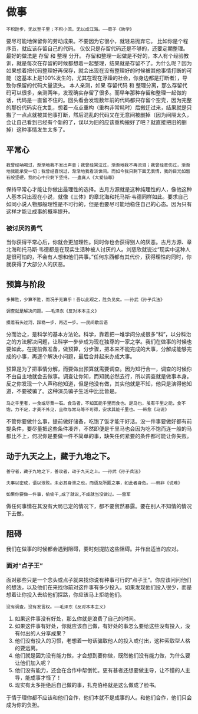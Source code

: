 # 做事

```
不积跬步，无以至千里；不积小流，无以成江海。——荀子《劝学》
```

要尽可能地保留你的劳动成果。不要因为它很小，就轻易抛弃它。
比如你是个程序员，就应该存留自己的代码。
仅仅只是存留代码还是不够的，还要定期整理。
最好的做法是 存留 和 整理 分开。
存留和整理一起做是不好的，本人有个经验教训，就是每次在存留的时候都想着一起整理，结果就是存留不了。为什么呢？因为如果想着把代码整理好再保存，就会出现在没有整理好的时候被其他事情打断的可能（这基本上是100%发生的，尤其在现在浮躁的社会，你身边都是打断者），导致你保留的代码大量流失。
本人亲测，如果 存留代码 和 整理分离，那么存留代码可以很多，亲测两年，发现确实存留了很多。而早年那种存留和整理一起做的话，代码是一直留不住的。回头看会发现数年前的代码都只存留个空壳，因为完整的那份代码实在太乱，想着一点点重构（重构非常耗时）后搬迁过来，结果就是只搬了一点点就被其他事打断，然后混乱的代码又在无意间被删掉（因为间隔太久，会让自己看到已经有个新的了，误以为旧的应该重构搬好了吧？就直接把旧的删掉）这种事情发生太多了。

## 平常心

```
我曾经呐喊过，渐渐地我不发出声音；我曾经哭泣过，渐渐地我不再流泪；我曾经悲伤过，渐渐地我能承受一切；我曾经喜悦过，渐渐地我看淡世间。而如今我只剩下面无表情，我的目光如磐石般坚硬，我的心中只剩下坚持。——蛊真人《大爱仙尊》
```

保持平常心才能让你做出最理性的选择。古月方源就是这种纯理性的人，像他这种人基本只出现在小说，就像《三体》的章北海和托马斯·韦德同样如此。要求自己如同小说人物那般理性是不可行的，但是也要尽可能地稳住自己的心态。因为只有这样才能让成事的概率提升。

### 被讨厌的勇气

当你获得平常心后，你就会更加理性。同时你也会获得别人的厌恶。古月方源、章北海和托马斯·韦德都是在现实生活种被人讨厌的人。刘慈欣就说过“现实中这种人是很可怕的，不会有人想和他们共事。”任何东西都有其代价，获得理性的同时，你就获得了大部分人的厌恶。

## 预算与阶段

```
多算胜，少算不胜，而况于无算乎！吾以此观之，胜负见矣。——孙武《孙子兵法》
```

```
调查就是解决问题。——毛泽东《反对本本主义》
```

```
摸着石头过河，踩稳一步，再迈一步。——民间歇后语
```

分而治之，是科学的基本方法论。科学，靠着把一堆学问分成很多“科”，以分科治之的方法解决问题，让科学一步步成为现在独尊的一家之学。我们在做事的时候也要如此，在提前做准备，做预算，分步骤，把本来不能完成的大事，分解成能够完成的小事，再逐个解决小问题，最后合并起来办成大事。

预算是为了把事情分解，而要做出预算就需要调查。因为知行合一，调查的时候你不由自主地就会去做事。调查让你知，而知就必然去行，所以调查就是做事本身。反之你发现一个人声称他知道，但是他没有做，其实他就是不知，他只是演得他知道，不要被骗了。这种演员骗子生活中比比皆是。

```
马之千里者，一食或尽粟一石。食马者，不知其能千里而食也。是马也，虽有千里之能，食不饱，力不足，才美不外见，且欲与常马等不可得，安求其能千里也。——韩愈《马说》
```

不管你要做什么事，提前做好储备，吃饱了饭才能干好活。没一件事要做好都有前提条件，要尽量把这些条件凑齐，不然即便是千里马也会因为吃不饱而连一般的马都比不上，何况你是要做一件不简单的事，缺失任何紧要的条件都可能让你失败。

## 动于九天之上，藏于九地之下。

```
善守者，藏于九地之下，善攻者，动于九天之上。——孙武《孙子兵法》
```

```
夫事以密成，语以泄败。未必其身泄之也，而语及所匿之事，如此者身危。——韩非《说难》
```

```
如果你要做一件事，偷偷干,成了就说,不成就当没做过。——雷军
```

做任何事情在其没有大局已定的情况下，都不要贸然暴露。要在别人不知情的情况下去做。

## 阻碍

我们在做事的时候都会遇到阻碍，要时刻提防这些阻碍。并作出适当的应对。

### 面对“点子王”

面对那些只是一个念头或点子就来找你说有种事可行的“点子王”。你应该问问他们的想法，以及他们在来找你前对这件事有多少投入。如果发现他们投入很少，而是想着让你投入去给他们探路，你应该马上拒绝他们。

```
没有调查，没有发言权。——毛泽东《反对本本主义》
```

1. 如果这件事没有好处，那么你就是浪费了自己的时间。
2. 如果这件事有好处，你就应该自己做，有好处的事怎么要给这些没有投入，没有付出的人分享成果？
3. 他们没有投入的习惯，老想着一句话骗取他人的投入或付出，这种索取型人格的要远离。
4. 他们就是因为没有能力做，才会想到要你做，既然他们没有能力做，为什么要让他们加入呢？
5. 他们没有能力，还会在合作中帮倒忙。更有甚者还想要做主导，让不懂的人主导，能成事才怪了！
6. 现实有太多拒绝后自己做的事，扎克伯格就是这么做成了脸书。

于情于理你都不应该和他们合作，他们本就不是成事的人。和他们合作，他们只会成为你的负担。
